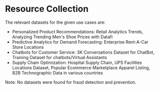 # Resource Collection
The relevant datasets for the given use cases are:

* Personalized Product Recommendations: Retail Analytics Trends, Analyzing Trending Men's Shoe Prices with Datafi
* Predictive Analytics for Demand Forecasting: Enterprise Rent-A-Car Store Locations
* Chatbots for Customer Service: 3K Conversations Dataset for ChatBot, Training Dataset for chatbots/Virtual Assistants
* Supply Chain Optimization: Hospital Supply Chain, UPS Facilities Locations Dataset, Popular Ecommerce Marketplace Apparel Listing, B2B Technographic Data in various countries

Note: No datasets were found for fraud detection and prevention.
